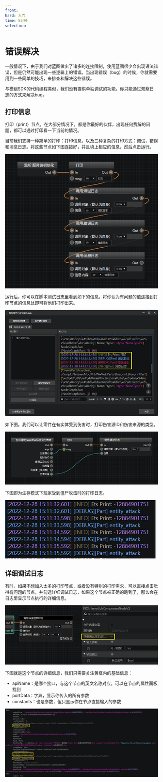 ```yaml
---
front: 
hard: 入门
time: 5分钟
selection: 
---
```


# 错误解决

一般情况下，由于我们对蓝图做出了诸多的连接限制，使用蓝图很少会出现语法错误，但是仍然可能出现一些逻辑上的错误。当出现错误（bug）的时候，你就需要用到一些简单的技巧，来排查和解决这些错误。

与模组SDK的代码编程类似，我们没有提供单独调试的功能，你只能通过观察日志的方式来解决bug。

## 打印信息

打印（print）节点，在大部分情况下，都是你最好的伙伴，出现任何费解的问题，都可以通过打印看一下当前的情况。

目前我们支持一种简单的打印：打印信息，以及三种复杂的打印方式：调试，错误和消息日志。将这些节点如下图连接好，并且填上相应的信息，然后点击运行。

![](./images/new_docs/A50.png)

运行后，你可以在脚本测试日志里看到如下的信息。将你认为有问题的值连接到打印节点的信息处即可将他们打印出来。

![](./images/new_docs/A49.png)

如下图，我们可以让零件在有实体受到伤害时，打印伤害源ID和伤害来源的类型。

![](./images/new_docs/A52.png)

下图即为生存模式下玩家受到僵尸攻击时的打印日志。

![](./images/new_docs/A51.png)

## 详细调试日志

有时，如果不想加入太多的打印节点，或者没有特别的打印需求，可以直接点击觉得有问题的节点，并勾选详细调试日志，如果这个节点被正确的跑到了，那么会在日志里显示节点执行的详细信息。

![](./images/new_docs/A53.png)

下图就是这个节点的详细信息，我们只需要关注黄框内的基础信息：

- apiName：是哪个接口，与这个节点的英文名称对应，可以在节点的属性面板找到
- portData：字典，显示你传入的所有参数
- constants：也是参数，但只显示你在节点直接输入的参数

![](./images/new_docs/A54.png)


